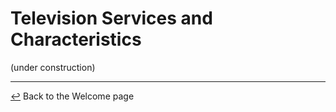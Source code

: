 # Television Services and Characteristics

(under construction)

---

[↩️](README.md) Back to the Welcome page
